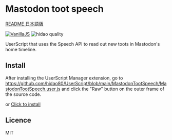 # Mastodon toot speech

[README 日本語版](./README_ja.md)

[![VanillaJS](https://img.shields.io/badge/Framework-VanillaJS-blue.svg)](http://vanilla-js.com/)
![hidao quality](https://img.shields.io/badge/hidao-quality-orange.svg)

UserScript that uses the Speech API to read out new toots in Mastodon's home timeline.

## Install

After installing the UserScript Manager extension, go to https://github.com/hidao80/UserScript/blob/main/MastodonTootSpeech/MastodonTootSpeech.user.js and click the "Raw" button on the outer frame of the source code.

or [Click to install](https://github.com/hidao80/UserScript/raw/main/MastodonTootSpeech/MastodonTootSpeech.user.js)

## Licence

MIT
